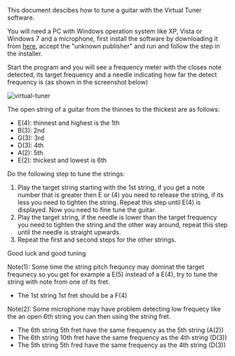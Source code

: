 This document descibes how to tune a guitar with the Virtual Tuner software.

You will need a PC with Windows operation system like XP, Vista or Windows 7 and a microphone, first install the software by downloading it from [here](https://github.com/MarcoRavich/virtual-tuner/blob/master/binaries/virtual-tuner-setup-v1.0-x86.exe), accept the "unknown publisher" and run and follow the step in the installer.

Start the program and you will see a frequency meter with the closes note detected, its target frequency and a needle indicating how far the detect frequency is (as shown in the screenshot below)

![virtual-tuner](https://github.com/MarcoRavich/virtual-tuner/assets/171307/0d6c0696-e33c-43b8-8296-c71963978d46)

The open string of a guitar from the thinnes to the thickest are as follows:
- E(4): thinnest and highest is the 1th
- B(3): 2nd
- G(3): 3rd
- D(3): 4th
- A(2): 5th
- E(2): thickest and lowest is 6th

Do the following step to tune the strings:

1. Play the target string starting with the 1st string, if you get a note number that is greater then E or (4) you need to release the string, if its less you need to tighten the string. Repeat this step until E(4) is displayed. Now you need to fine tune the guitar.
2. Play the target string, if the needle is lower than the target frequency you need to tighten the string and the other way around, repeat this step until the needle is straight upwards.
3. Repeat the first and second steps for the other strings.

Good luck and good tuning

Note(1): Some time the string pitch frequncy may dominat the target frequnecy so you get for example a E(5) instead of a E(4), try to tune the string with note from one of its fret.

- The 1st string 1st fret should be a F(4)

Note(2): Some microphone may have problem detecting low frequecy like the an open 6th string you can then using the string fret.

- The 6th string 5th fret have the same frequency as the 5th string (A(2))
- The 6th string 10th fret have the same frequency as the 4th string (D(3))
- The 5th string 5th fred have the same frequency as the 4th string (D(3))
